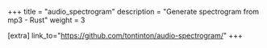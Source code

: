 +++
title = "audio_spectrogram"
description = "Generate spectrogram from mp3 - Rust"
weight = 3

[extra]
link_to="https://github.com/tontinton/audio-spectrogram/"
+++
